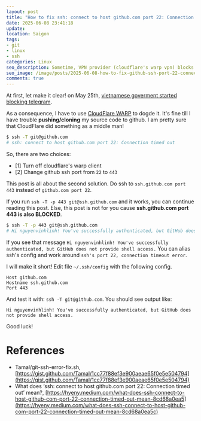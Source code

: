 ```yaml
---
layout: post
title: "How to fix ssh: connect to host github.com port 22: Connection timed out"
date: 2025-06-08 23:41:18
update:
location: Saigon
tags:
- git
- linux
- ssh
categories: Linux
seo_description: Sometime, VPN provider (cloudflare's warp vpn) blocks connection with port 22 including github.com. You can switch ssh connection to github at port 443 to work around.
seo_image: /image/posts/2025-06-08-how-to-fix-github-ssh-port-22-connection-timeout/seo.png
comments: true
---
```


At first, let make it clear! on May 25th, [vietnamese goverment started blocking telegram](https://vnexpress.net/nha-mang-phai-chan-telegram-tai-viet-nam-4889659.html).

As a consequence, I have to use [CloudFlare WARP](https://developers.cloudflare.com/warp-client/get-started/linux/) to dogde it. It's fine till I have trouble **pushing/cloning** my source code to github. I am pretty sure that CloudFlare did
something as a middle man!

```sh
$ ssh -T git@github.com
# ssh: connect to host github.com port 22: Connection timed out
```

So, there are two choices:
- [1] Turn off cloudflare's warp client
- [2] Change github ssh port from `22` to `443`

This post is all about the second solution. Do ssh to `ssh.github.com port 443` instead of `github.com port 22`.


If you run `ssh -T -p 443 git@ssh.github.com` and it works, you can continue reading this post. Else, this post is not for you cause **ssh.github.com port 443 is also BLOCKED**.
```sh
$ ssh -T -p 443 git@ssh.github.com
# Hi nguyenvinhlinh! You've successfully authenticated, but GitHub does not provide shell access.
```

If you see that message `Hi nguyenvinhlinh! You've successfully authenticated, but GitHub does not provide shell access.` You can alias ssh's config and work around `ssh's port 22, connection timeout error`.

I will make it short! Edit file `~/.ssh/config` with the following config.

```config
Host github.com
Hostname ssh.github.com
Port 443
```

And test it with: `ssh -T git@github.com`. You should see output like:

```text
Hi nguyenvinhlinh! You've successfully authenticated, but GitHub does not provide shell access.
```

Good luck!

# References
- Tamal/git-ssh-error-fix.sh, [https://gist.github.com/Tamal/1cc77f88ef3e900aeae65f0e5e504794](https://gist.github.com/Tamal/1cc77f88ef3e900aeae65f0e5e504794)
- What does ‘ssh: connect to host github.com port 22: Connection timed out’ mean?, [https://hyeny.medium.com/what-does-ssh-connect-to-host-github-com-port-22-connection-timed-out-mean-8cd68a0ea5](https://hyeny.medium.com/what-does-ssh-connect-to-host-github-com-port-22-connection-timed-out-mean-8cd68a0ea5c)

